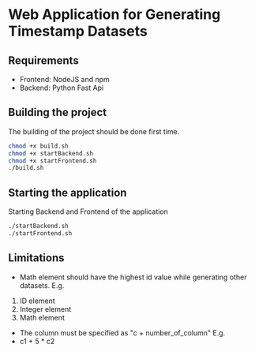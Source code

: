 # Web Application for Generating Timestamp Datasets

## Requirements 

- Frontend: NodeJS and npm 
- Backend: Python Fast Api 

## Building the project
The building of the project should be done first time.
```sh
chmod +x build.sh
chmod +x startBackend.sh
chmod +x startFrontend.sh
./build.sh
```

## Starting the application
Starting Backend and Frontend of the application
```sh
./startBackend.sh
./startFrontend.sh
```
## Limitations
 - Math element should have the highest id value while generating other datasets. E.g. 

1. ID element
2. Integer element
3. Math element

 - The column must be specified as "c + number_of_column"
E.g. 
 - c1 + 5 * c2
